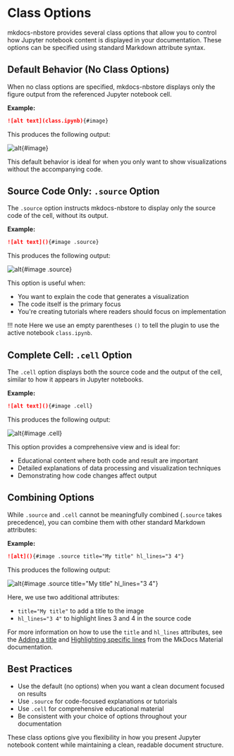 # Class Options

mkdocs-nbstore provides several class options that
allow you to control how Jupyter notebook content is
displayed in your documentation. These options can be
specified using standard Markdown attribute syntax.

## Default Behavior (No Class Options)

When no class options are specified, mkdocs-nbstore
displays only the figure output from the referenced
Jupyter notebook cell.

**Example:**

```markdown
![alt text](class.ipynb){#image}
```

This produces the following output:

![alt](class.ipynb){#image}

This default behavior is ideal for when you only want
to show visualizations without the accompanying code.

## Source Code Only: `.source` Option

The `.source` option instructs mkdocs-nbstore to
display only the source code of the cell, without
its output.

**Example:**

```markdown
![alt text](){#image .source}
```

This produces the following output:

![alt](){#image .source}

This option is useful when:

- You want to explain the code that generates a visualization
- The code itself is the primary focus
- You're creating tutorials where readers should focus on implementation

!!! note
    Here we use an empty parentheses `()` to tell the plugin
    to use the active notebook `class.ipynb`.

## Complete Cell: `.cell` Option

The `.cell` option displays both the source code and
the output of the cell, similar to how it appears in
Jupyter notebooks.

**Example:**

```markdown
![alt text](){#image .cell}
```

This produces the following output:

![alt](){#image .cell}

This option provides a comprehensive view and is ideal for:

- Educational content where both code and result are important
- Detailed explanations of data processing and visualization techniques
- Demonstrating how code changes affect output

## Combining Options

While `.source` and `.cell` cannot be meaningfully
combined (`.source` takes precedence), you can combine
them with other standard Markdown attributes:

**Example:**

```markdown
![alt](){#image .source title="My title" hl_lines="3 4"}
```

This produces the following output:

![alt](){#image .source title="My title" hl_lines="3 4"}

Here, we use two additional attributes:

- `title="My title"` to add a title to the image
- `hl_lines="3 4"` to highlight lines 3 and 4 in the source code

For more information on how to use the `title` and `hl_lines` attributes,
see the [Adding a title][title] and [Highlighting specific lines][hl_lines]
from the MkDocs Material documentation.

[title]: https://squidfunk.github.io/mkdocs-material/reference/code-blocks/#adding-a-title
[hl_lines]: https://squidfunk.github.io/mkdocs-material/reference/code-blocks/#highlighting-specific-lines

## Best Practices

- Use the default (no options) when you want a clean document focused on results
- Use `.source` for code-focused explanations or tutorials
- Use `.cell` for comprehensive educational material
- Be consistent with your choice of options throughout your documentation

These class options give you flexibility in how you
present Jupyter notebook content while maintaining a
clean, readable document structure.
